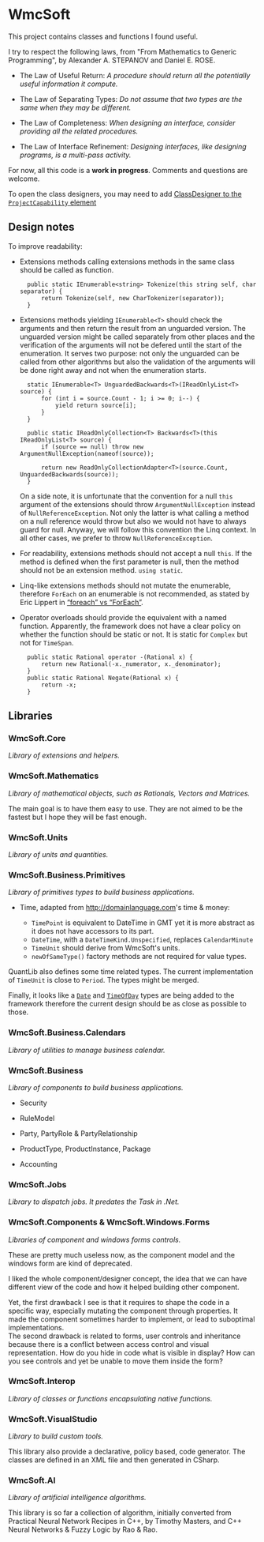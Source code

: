# WmcSoft
This project contains classes and functions I found useful.

I try to respect the following laws, from "From Mathematics to Generic Programming", by Alexander A. STEPANOV and Daniel E. ROSE.

- The Law of Useful Return: _A procedure should return all the potentially useful information it compute._

- The Law of Separating Types: _Do not assume that two types are the same when they may be different._

- The Law of Completeness: _When designing an interface, consider providing all the related procedures._

- The Law of Interface Refinement: _Designing interfaces, like designing programs, is a multi-pass activity._

For now, all this code is a **work in progress**. Comments and questions are welcome.

To open the class designers, you may need to add [ClassDesigner to the `ProjectCapability` element](https://github.com/dotnet/project-system/issues/256)

## Design notes

To improve readability:

- Extensions methods calling extensions methods in the same class should be called as function.

        public static IEnumerable<string> Tokenize(this string self, char separator) {
            return Tokenize(self, new CharTokenizer(separator));
        }

- Extensions methods yielding `IEnumerable<T>` should check the arguments and then return the result from an unguarded version. 
  The unguarded version might be called separately from other places and the verification of the arguments will not be defered 
  until the start of the enumeration. It serves two purpose: not only the unguarded can be called from other algorithms but also the 
  validation of the arguments will be done right away and not when the enumeration starts.

        static IEnumerable<T> UnguardedBackwards<T>(IReadOnlyList<T> source) {
            for (int i = source.Count - 1; i >= 0; i--) {
                yield return source[i];
            }
        }

        public static IReadOnlyCollection<T> Backwards<T>(this IReadOnlyList<T> source) {
            if (source == null) throw new ArgumentNullException(nameof(source));

            return new ReadOnlyCollectionAdapter<T>(source.Count, UnguardedBackwards(source));
        }

  On a side note, it is unfortunate that the convention for a null `this` argument of the extensions should throw `ArgumentNullException`
  instead of `NullReferenceException`. Not only the latter is what calling a method on a null reference would throw but also we would not
  have to always guard for null. Anyway, we will follow this convention the Linq context. 
  In all other cases, we prefer to throw `NullReferenceException`.

- For readability, extensions methods should not accept a null `this`. If the method is defined when the first parameter is null, then the method should not be an extension method. `using static`.

- Linq-like extensions methods should not mutate the enumerable, therefore `ForEach` on an enumerable is not recommended, as stated by Eric Lippert in [“foreach” vs “ForEach”](https://blogs.msdn.microsoft.com/ericlippert/2009/05/18/foreach-vs-foreach/).

- Operator overloads should provide the equivalent with a named function. Apparently, the framework does not have 
a clear policy on whether the function should be static or not. It is static for `Complex` but not for `TimeSpan`.

        public static Rational operator -(Rational x) {
            return new Rational(-x._numerator, x._denominator);
        }
        public static Rational Negate(Rational x) {
            return -x;
        }

## Libraries

### WmcSoft.Core
_Library of extensions and helpers._

### WmcSoft.Mathematics
_Library of mathematical objects, such as Rationals, Vectors and Matrices._

The main goal is to have 
them easy to use. They are not aimed to be the fastest but I hope they will be fast enough.

### WmcSoft.Units
_Library of units and quantities._

### WmcSoft.Business.Primitives
_Library of primitives types to build business applications._

- Time, adapted from <http://domainlanguage.com>'s time & money:

  - `TimePoint` is equivalent to DateTime in GMT yet it is more abstract as it does not have accessors to its part.
  - `DateTime`, with a `DateTimeKind.Unspecified`, replaces `CalendarMinute`
  - `TimeUnit` should derive from WmcSoft's units.
  - `newOfSameType()` factory methods are not required for value types.

QuantLib also defines some time related types. The current implementation of `TimeUnit` is close to `Period`. The types might be merged.

Finally, it looks like a [`Date`](https://github.com/dotnet/corefxlab/blob/master/src/System.Time/System/Date.cs) and 
[`TimeOfDay`](https://github.com/dotnet/corefxlab/blob/master/src/System.Time/System/TimeOfDay.cs) types 
are being added to the framework therefore the current design should be as close as possible to those.

### WmcSoft.Business.Calendars
_Library of utilities to manage business calendar._


### WmcSoft.Business
_Library of components to build business applications._

- Security

- RuleModel

- Party, PartyRole & PartyRelationship

- ProductType, ProductInstance, Package

- Accounting

### WmcSoft.Jobs
_Library to dispatch jobs. It predates the Task in .Net._

### WmcSoft.Components & WmcSoft.Windows.Forms
_Libraries of component and windows forms controls._

These are pretty much useless now, as the component model and the windows form are kind of deprecated.

I liked the whole component/designer concept, the idea that we can have different view of the code
and how it helped building other component.

Yet, the first drawback I see is that it requires to shape the code in a specific way, 
especially mutating the component through properties. It made the component sometimes harder 
to implement, or lead to suboptimal implementations.  
The second drawback is related to forms, user controls and inheritance because there is a conflict 
between access control and visual representation. How do you hide in code what is visible in display? 
How can you see controls and yet be unable to move them inside the form? 

### WmcSoft.Interop
_Library of classes or functions encapsulating native functions._

### WmcSoft.VisualStudio
_Library to build custom tools._

This library also provide a declarative, policy based, code generator. 
The classes are defined in an XML file and then generated in CSharp.

### WmcSoft.AI
_Library of artificial intelligence algorithms._

This library is so far a collection of algorithm, initially converted from Practical Neural Network Recipes in C++, 
by Timothy Masters, and C++ Neural Networks & Fuzzy Logic by Rao & Rao.
